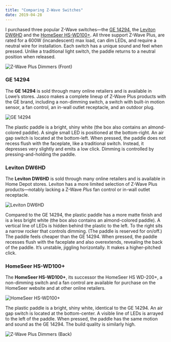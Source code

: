 ```yaml
---
title: "Comparing Z-Wave Switches"
date: 2019-04-28
---
```


I purchased three popular Z-Wave switches—the [GE 14294][1], the [Leviton DW6HD][2] and the [HomeSeer HS-WD100+][3]. All three support Z-Wave Plus, are rated for a 600W (incandescent) max load, can dim LEDs, and require a neutral wire for installation. Each switch has a unique sound and feel when pressed. Unlike a traditional light switch, the paddle returns to a neutral position when released.

<!--more-->

![Z-Wave Plus Dimmers (Front)](/uploads/2019/b0ff65f74b.jpg)

### GE 14294

The **GE 14294** is sold through many online retailers and is available in Lowe’s stores. Jasco makes a complete lineup of Z-Wave Plus products with the GE brand, including a non-dimming switch, a switch with built-in motion sensor, a fan control, an in-wall outlet receptacle, and an outdoor plug.

![GE 14294](/uploads/2019/a640533067.jpg)

The plastic paddle is a bright, shiny white (the box also contains an almond-colored paddle). A single small LED is positioned at the bottom-right. An air gap switch is located at the bottom-left. When pressed, the paddle does not recess flush with the faceplate, like a traditional switch. Instead, it depresses very slightly and emits a low click. Dimming is controlled by pressing-and-holding the paddle.

### Leviton DW6HD

The **Leviton DW6HD** is sold through many online retailers and is available in Home Depot stores. Leviton has a more limited selection of Z-Wave Plus products—notably lacking a Z-Wave *Plus* fan control or in-wall outlet receptacle.

![Leviton DW6HD](/uploads/2019/3025436ad6.jpg)

Compared to the GE 14294, the plastic paddle has a more matte finish and is a less bright white (the box also contains an almond-colored paddle). A vertical line of LEDs is hidden behind the plastic to the left. To the right sits a narrow rocker that controls dimming. (The paddle is reserved for on/off.) The paddle feels cheaper than the GE 14294. When pressed, the paddle recesses flush with the faceplate and also overextends, revealing the back of the paddle. It’s unstable, jiggling horizontally. It makes a higher-pitched click.

### HomeSeer HS-WD100+

The **HomeSeer HS-WD100+**, its successor the HomeSeer HS WD-200+, a non-dimming switch and a fan control are available for purchase on the HomeSeer website and at other online retailers.

![HomeSeer HS-WD100+](/uploads/2019/87179809ce.jpg)

The plastic paddle is a bright, shiny white, identical to the GE 14294. An air gap switch is located at the bottom-center. A visible line of LEDs is arrayed to the left of the paddle. When pressed, the paddle has the same motion and sound as the GE 14294. The build quality is similarly high.

![Z-Wave Plus Dimmers (Back)](/uploads/2019/e936e60230.jpg)

[1]:	https://byjasco.com/products/ge-z-wave-plus-wall-smart-dimmer
[2]:	https://store.leviton.com/collections/decora-smart/products/decora-smart-wi-fi-600w-universal-led-incandescent-dimmer-dw6hd-1bz?variant=35006868355
[3]:	https://homeseer.com/wp-content/uploads/2018/06/HS-WD100-Manual-6a.pdf